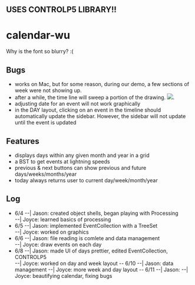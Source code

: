 ## USES CONTROLP5 LIBRARY!!

# calendar-wu
Why is the font so blurry? :(
## Bugs
- works on Mac, but for some reason, during our demo, a few sections of week were not showing up.
- after a while, the time line will sweep a portion of the drawing. <img src=“bugs/timesweep.png”>. 
- adjusting date for an event will not work graphically
- in the DAY layout, clicking on an event in the timeline should automatically update the sidebar. However, the sidebar will not update until the event is updated
## Features
- displays days within any given month and year in a grid
- a BST to get events at lightning speeds
- previous & next buttons can show previous and future days/weeks/months/year
- today always returns user to current day/week/month/year

## Log
- 6/4
--| Jason: created object shells, began playing with Processing  
--| Joyce: learned basics of processing
- 6/5
--| Jason: implemented EventCollection with a TreeSet  
--| Joyce: worked on graphics
- 6/6
--| Jason: file reading is comlete and data management  
--| Joyce: draw events on each day
- 6/8
--| Jason: made UI of days prettier, edited EventCollection, CONTROLP5  
--| Joyce: worked on day and week layout 
-- 6/10
--| Jason: data management
--| Joyce: more week and day layout
-- 6/11
--| Jason:
--| Joyce: beautifying calendar, fixing bugs
